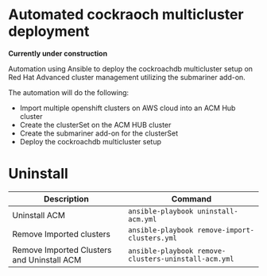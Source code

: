 # Automated cockraoch multicluster deployment
**Currently under construction**

Automation using Ansible to deploy the cockroachdb multicluster setup on Red Hat Advanced cluster management utilizing the submariner add-on.

The automation will do the following:
- Import multiple openshift clusters on AWS cloud into an ACM Hub cluster
- Create the clusterSet on the ACM HUB cluster
- Create the submariner add-on for the clusterSet
- Deploy the cockroachdb multicluster setup

   
# Uninstall
| Description | Command |
| ----------- | ------- |
Uninstall ACM | `ansible-playbook uninstall-acm.yml`   
Remove Imported clusters | `ansible-playbook remove-import-clusters.yml`   
Remove Imported Clusters and Uninstall ACM | `ansible-playbook remove-clusters-uninstall-acm.yml`   